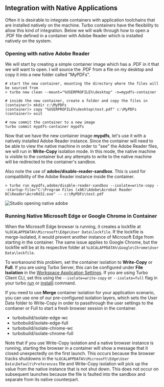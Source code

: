 ## Integration with Native Applications

Often it is desirable to integrate containers with application toolchains that are installed natively on the machine. Turbo containers have the flexibility to allow this kind of integration. Below we will walk through how to open a .PDF file defined in a container with Adobe Reader which is installed natively on the system.

### Opening with native Adobe Reader

We will start by creating a simple container image which has a .PDF in it that we will want to open. I will source the .PDF from a file on my desktop and copy it into a new folder called "MyPDFs".

```
# start the new container, mounting the directory where the files will be sourced from
> turbo new clean --mount="%USERPROFILE%\desktop" -n=mypdfs-container

# inside the new container, create a folder and copy the files in
(container)> mkdir c:\MyPDFs
(container)> copy "%USERPROFILE%\desktop\test.pdf" c:\MyPDFs
(container)> exit

# now commit the container to a new image
turbo commit mypdfs-container mypdfs
```

Now that we have the new container image **mypdfs**, let's use it with a natively installed Adobe Reader instance. Since the container will need to be able to view the native machine in order to "see" the Adobe Reader files, we will run in **Write-Copy** isolation mode. In this mode, the native machine is visible to the container but any attempts to write to the native machine will be redirected to the container's sandbox.

Also note the use of **adobe/disable-reader-sandbox**. This is used for compatibility of the Adobe Reader instance inside the container.

```
> turbo run mypdfs,adobe/disable-reader-sandbox --isolate=write-copy --startup-file="C:\Program Files (x86)\Adobe\Acrobat Reader DC\Reader\AcroRd32.exe" -- c:\MyPDFs\test.pdf
```

![Studio opening native adobe](https://hub.turbo.net/images/docs/reader1.png)

### Running Native Microsoft Edge or Google Chrome in Container

When the Microsoft Edge browser is running, it creates a lockfile at `%LOCALAPPDATA%\Microsoft\Edge\User Data\lockfile`. If the lockfile is merge-isolated, it would prevent another instance of Microsoft Edge from starting in the container. The same issue applies to Google Chrome, but the lockfile will be at its respective folder at `%LOCALAPPDATA%\Google\Chrome\User Data\lockfile`.

To workaround this problem, set the container isolation to **Write-Copy** or **Full**.
If you are using Turbo Server, this can be configured under **File Isolation** in the [Workspace Application Settings](https://hub.turbo.net/docs/server/administration/workspaces#workspace-applications).
If you are using Turbo Client CLI, set this using the `--isolate=write-copy` or `--isolate=full` flag in your turbo [run](https://hub.turbo.net/docs/reference/command-line/run) or [installi](https://hub.turbo.net/docs/reference/command-line/installi) command.

If you need to use **Merge** container isolation for your application scenario, you can use one of our pre-configured isolation layers, which sets the User Data folder to Write-Copy in order to passthrough the user settings to the contianer or Full to start a fresh browser session in the container.

- turbobuild/isolate-edge-wc
- turbobuild/isolate-edge-full
- turbobuild/isolate-chrome-wc
- turbobuild/isolate-chrome-full

Note that if you use Write-Copy isolation and a native browser instance is running, starting the browser in a container will show a message that it closed unexpectedly on the first launch. This occurs because the browser tracks shutdowns in the `%LOCALAPPDATA%\Microsoft\Edge\User Data\Default\Preferences` file and Write-Copy isolation will pick up the value from the native instance that is not shut down. This does not occur on subsequent launches because the file is faulted into the sandbox and separate from its native counterpart.
